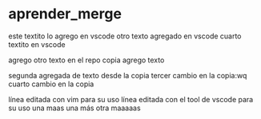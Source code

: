 # aprender_merge

este textito lo agrego en vscode
otro texto agregado en vscode
cuarto textito en vscode

agrego otro texto en el repo copia
agrego texto

segunda agregada de texto desde la copia
tercer cambio en la copia:wq
cuarto cambio en la copia

línea editada con vim para su uso
línea editada con el tool de vscode para su uso
una maas
una más
otra maaaaas
